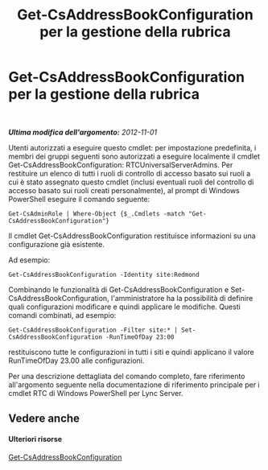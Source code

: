﻿---
title: Get-CsAddressBookConfiguration per la gestione della rubrica
TOCTitle: Get-CsAddressBookConfiguration per la gestione della rubrica
ms:assetid: bd62f916-caf3-4e10-ada4-631bbb331ef1
ms:mtpsurl: https://technet.microsoft.com/it-it/library/Gg429721(v=OCS.15)
ms:contentKeyID: 49301812
ms.date: 08/24/2015
mtps_version: v=OCS.15
ms.translationtype: HT
---

# Get-CsAddressBookConfiguration per la gestione della rubrica

 

_**Ultima modifica dell'argomento:** 2012-11-01_

Utenti autorizzati a eseguire questo cmdlet: per impostazione predefinita, i membri dei gruppi seguenti sono autorizzati a eseguire localmente il cmdlet Get-CsAddressBookConfiguration: RTCUniversalServerAdmins. Per restituire un elenco di tutti i ruoli di controllo di accesso basato sui ruoli a cui è stato assegnato questo cmdlet (inclusi eventuali ruoli del controllo di accesso basato sui ruoli creati personalmente), al prompt di Windows PowerShell eseguire il comando seguente:

    Get-CsAdminRole | Where-Object {$_.Cmdlets -match "Get-CsAddressBookConfiguration"}

Il cmdlet Get-CsAddressBookConfiguration restituisce informazioni su una configurazione già esistente.

Ad esempio:

    Get-CsAddressBookConfiguration -Identity site:Redmond

Combinando le funzionalità di Get-CsAddressBookConfiguration e Set-CsAddressBookConfiguration, l'amministratore ha la possibilità di definire quali configurazioni modificare e quindi applicare le modifiche. Questi comandi combinati, ad esempio:

    Get-CsAddressBookConfiguration -Filter site:* | Set-CsAddressBookConfiguration -RunTimeOfDay 23:00

restituiscono tutte le configurazioni in tutti i siti e quindi applicano il valore RunTimeOfDay 23.00 alle configurazioni.

Per una descrizione dettagliata del comando completo, fare riferimento all'argomento seguente nella documentazione di riferimento principale per i cmdlet RTC di Windows PowerShell per Lync Server.

## Vedere anche

#### Ulteriori risorse

[Get-CsAddressBookConfiguration](get-csaddressbookconfiguration.md)

